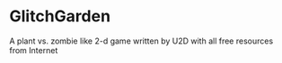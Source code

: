 # GlitchGarden
A plant vs. zombie like 2-d game written by U2D with all free resources from Internet
